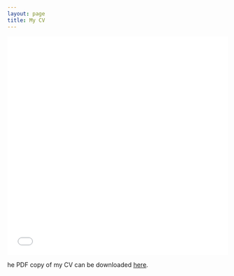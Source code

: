 ```yaml
---
layout: page
title: My CV
---
```


<iframe src="/files/Hast-CV-simple.pdf" width="100%" height="500" frameborder="no" border="0" marginwidth="0" marginheight="0"></iframe> 

he PDF copy of my CV can be downloaded [here](/files/Hast-CV-simple.pdf). 
